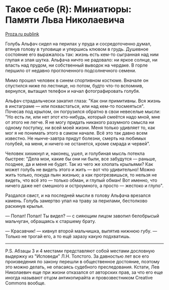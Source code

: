 # Такое себе (R): Миниатюры: Памяти Льва Николаевича

[Proza.ru publink](https://proza.ru/2020/11/30/387)

Голубь Альфач сидел на перилах у пруда и сосредоточенно думал, втянув голову в туловище и упершись клювом в грудь. Душевное состояние его выражалось так: жизнь есть кем-то сыгранная над ним глупая и злая шутка. Альфача ничто не радовало: ни яркое солнце, ни власть над прудом, ни собственный выводок на чердаке. В горле першило от недавно проглоченного подсолнечного семени.

Мимо прошел человек в синем спортивном костюме. Вначале он спустился ниже по лестнице, но потом, будто что-то вспомнив, вернулся, вытащил телефон и начал фотографировать голубя.

Альфач страдальчески закатил глаза: "Как они примитивны. Вся жизнь в инстаграме — или похвастаться, или над кем-то посмеяться". Почесав под крылом, он погрузился обратно в свои невеселые мысли: "Но есть ли, или нет этот кто-нибудь, который смеётся надо мной, мне от этого не легче. Я не могу придать никакого разумного смысла ни одному поступку, ни всей моей жизни. Меня только удивляет то, как мог я не понимать этого в самом начале. Всё это так давно всем известно. Не нынче-завтра придут болезни, смерть на любимых голубей, на меня, и ничего не останется, кроме смрада и червей".

Человек хихикнул и, наконец, ушел, и голубиная мысль потекла быстрее: "Дела мои, какие бы они ни были, все забудутся — раньше, позднее, да и меня не будет. Так из чего же хлопать крыльями? Как может голубь не видеть этого и жить — вот что удивительно! Можно жить только, покуда пьян жизнью; а как протрезвишься, то нельзя не видеть, что всё это — только обман, и глупый обман! Вот именно, что ничего даже нет смешного и остроумного, а просто — жестоко и глупо".

Раздался свист, и на последней мысли в голову Альфача врезался камень. Голубь замертво упал на траву за перилами, бестолково раскинув крылья.

— Попал! Попал! Ты видел? — с сияющим лицом завопил белобрысый мальчуган, обращаясь к старшему брату.

— Красавчик! — кивнул второй мальчишка, выпятив нижнюю губу. — Только не трогай его, а то ещё заразу какую подхватишь.

---

P.S. Абзацы 3 и 4 местами представляют собой местами дословную выдержку из "Исповеди" Л.Н. Толстого. За давностью лет все его произведения по закону перешли в общественное достояние, поэтому это можно делать, не опасаясь судебного преследования. Кстати, Лев Николаевич еще при жизни отказался от авторских прав, за что его еще иногда называют отцом антикопирайта и провозвестником Creative Commons вообще.

